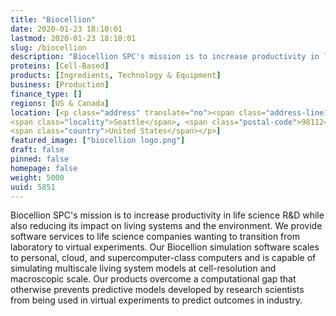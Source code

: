 ```yaml
---
title: "Biocellion"
date: 2020-01-23 18:10:01
lastmod: 2020-01-23 18:10:01
slug: /biocellion
description: "Biocellion SPC's mission is to increase productivity in life science R&D while also reducing its impact on living systems and the environment. We provide software services to life science companies wanting to transition from laboratory to virtual experiments. Our Biocellion simulation software scales to personal, cloud, and supercomputer-class computers and is capable of simulating multiscale living system models at cell-resolution and macroscopic scale."
proteins: [Cell-Based]
products: [Ingredients, Technology & Equipment]
business: [Production]
finance_type: []
regions: [US & Canada]
location: [<p class="address" translate="no"><span class="address-line1">East Roanoke Street</span><br>
<span class="locality">Seattle</span>, <span class="postal-code">98112</span><br>
<span class="country">United States</span></p>]
featured_image: ["biocellion logo.png"]
draft: false
pinned: false
homepage: false
weight: 5000
uuid: 5851
---
```

<p>Biocellion SPC's mission is to increase productivity in life science R&D while also reducing its impact on living systems and the environment. We provide software services to life science companies wanting to transition from laboratory to virtual experiments. Our Biocellion simulation software scales to personal, cloud, and supercomputer-class computers and is capable of simulating multiscale living system models at cell-resolution and macroscopic scale. Our products overcome a computational gap that otherwise prevents predictive models developed by research scientists from being used in virtual experiments to predict outcomes in industry.</p>

